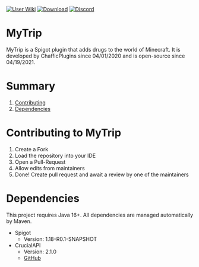 [![User Wiki](https://img.shields.io/badge/Wiki-Users-blue)](https://github.com/Chafficui/MyTrip/wiki) [![Download](https://img.shields.io/badge/Download-v0.7.0-red)](https://github.com/Chafficui/MyTrip/releases/latest) [![Discord](https://img.shields.io/badge/Discord-Join-blue)](https://discord.gg/RYFamQzkcB)

# MyTrip

MyTrip is a Spigot plugin that adds drugs to the world of Minecraft. It is developed by ChafficPlugins since 04/01/2020 and is open-source since 04/19/2021.

# Summary

1. [Contributing](#contributing-to-mytrip)
2. [Dependencies](#dependencies)

# Contributing to MyTrip
1. Create a Fork
2. Load the repository into your IDE
3. Open a Pull-Request
4. Allow edits from maintainers
5. Done! Create pull request and await a review by one of the maintainers

# Dependencies

This project requires Java 16+.
All dependencies are managed automatically by Maven.

* Spigot
  * Version: 1.18-R0.1-SNAPSHOT
* CrucialAPI
  * Version: 2.1.0
  * [GitHub](https://github.com/Chafficui/CrucialAPI)
